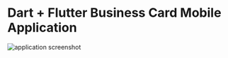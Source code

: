 # Dart + Flutter Business Card Mobile Application

![application screenshot](https://github.com/mhellnerdev/flutter-business-card-app/blob/main/images/flutter-bizcard.png)

